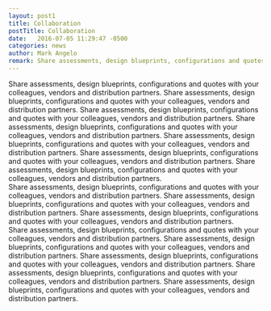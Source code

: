 ```yaml
---
layout: post1
title: Collaboration
postTitle: Collaboration
date:   2016-07-05 11:29:47 -0500
categories: news
author: Mark Angelo
remark: Share assessments, design blueprints, configurations and quotes with your colleagues, vendors and distribution partners.
---
```


Share assessments, design blueprints, configurations and quotes with your colleagues, vendors and distribution partners. Share assessments, design blueprints, configurations and quotes with your colleagues, vendors and distribution partners. Share assessments, design blueprints, configurations and quotes with your colleagues, vendors and distribution partners. Share assessments, design blueprints, configurations and quotes with your colleagues, vendors and distribution partners. Share assessments, design blueprints, configurations and quotes with your colleagues, vendors and distribution partners. Share assessments, design blueprints, configurations and quotes with your colleagues, vendors and distribution partners. Share assessments, design blueprints, configurations and quotes with your colleagues, vendors and distribution partners.
<br />Share assessments, design blueprints, configurations and quotes with your colleagues, vendors and distribution partners. Share assessments, design blueprints, configurations and quotes with your colleagues, vendors and distribution partners. Share assessments, design blueprints, configurations and quotes with your colleagues, vendors and distribution partners.
 <br />Share assessments, design blueprints, configurations and quotes with your colleagues, vendors and distribution partners. Share assessments, design blueprints, configurations and quotes with your colleagues, vendors and distribution partners. Share assessments, design blueprints, configurations and quotes with your colleagues, vendors and distribution partners. Share assessments, design blueprints, configurations and quotes with your colleagues, vendors and distribution partners. Share assessments, design blueprints, configurations and quotes with your colleagues, vendors and distribution partners.
